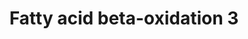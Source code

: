 ---
annotations:
- type: Pathway Ontology
  value: fatty acid beta degradation pathway
authors:
- Nsalomonis
- MaintBot
- Evelo
- C.Redfern
- Egonw
- Christine Chichester
- Eweitz
- Mkutmon
description: ''
last-edited: 2021-06-04
organisms:
- Drosophila melanogaster
redirect_from:
- /index.php/Pathway:WP25
- /instance/WP25
schema-jsonld:
- '@context': https://schema.org/
  '@id': https://wikipathways.github.io/pathways/WP25.html
  '@type': Dataset
  creator:
    '@type': Organization
    name: WikiPathways
  description: ''
  keywords:
  - CG7430
  - Arc42
  - CG6543
  - Thiolase
  - Acetyl-CoA
  - HADHSC
  - CG9547
  - CG4389
  - Butanoyl-CoA
  - Glutaryl-CoA
  - Acetoacetyl-CoA
  - Cronoyl-CoA
  - CG10932
  - (S)-3-Hydroxybutanoyl-CoA
  - Glutarate
  license: CC0
  name: Fatty acid beta-oxidation 3
seo: CreativeWork
title: Fatty acid beta-oxidation 3
wpid: WP25
---